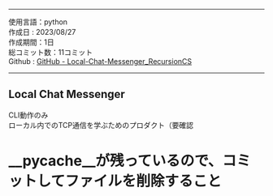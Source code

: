 
---  

使用言語：python  
作成日 : 2023/08/27  
作成期間：1日  
総コミット数：11コミット  
Github : [GitHub - Local-Chat-Messenger_RecursionCS](https://github.com/kip2/Local-Chat-Messenger_RecursionCS)  
 
---  

## Local Chat Messenger  

CLI動作のみ  
ローカル内でのTCP通信を学ぶためのプロダクト（要確認  

# __pycache__が残っているので、コミットしてファイルを削除すること  

